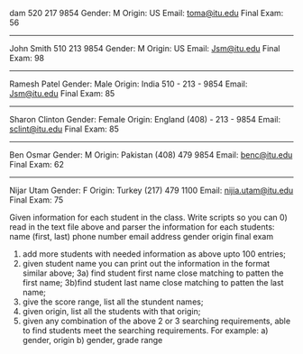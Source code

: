 dam
520 217  9854
Gender: M
Origin: US
Email: toma@itu.edu
Final Exam:  56
**********************
John Smith
510 213  9854
Gender: M
Origin: US
Email: Jsm@itu.edu
Final Exam:  98
**********************
Ramesh Patel
Gender: Male
Origin: India
510 - 213 - 9854
Email: Jsm@itu.edu
Final Exam:  85
**********************
Sharon Clinton
Gender: Female
Origin: England
(408) - 213 - 9854
Email: sclint@itu.edu
Final Exam:  85
**********************
Ben Osmar
Gender: M
Origin: Pakistan
(408)  479  9854
Email: benc@itu.edu
Final Exam:  62
**********************
Nijar Utam
Gender: F
Origin: Turkey
(217)  479  1100
Email: nijia.utam@itu.edu
Final Exam:  75


Given information for each student in the class. Write scripts so you can
0)  read in the text file above and parser the information for each students:
    name (first, last)
   phone number
   email address
   gender
   origin
   final exam
1) add more students with needed information as above upto 100 entries;
2) given student name you can print out the information in the format similar above;
3a) find student first name  close matching to patten the first name;
3b)find student last name close matching to patten the last name;
4) give the score range, list all the stundent names;
5) given origin, list all the students with that origin;
6) given any combination of the above 2 or 3 searching requirements, able to find students meet the searching requirements. For example:
a)  gender, origin
b) gender, grade range
